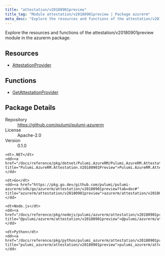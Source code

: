 ```yaml
---
title: "attestation/v20180901preview"
title_tag: "Module attestation/v20180901preview | Package azurerm"
meta_desc: "Explore the resources and functions of the attestation/v20180901preview module in the azurerm package."
---
```


<!-- WARNING: this file was generated by Pulumi Docs Generator. -->
<!-- Do not edit by hand unless you're certain you know what you are doing! -->

Explore the resources and functions of the attestation/v20180901preview module in the azurerm package.

<h2 id="resources">Resources</h2>
<ul class="api">
    <li><a href="attestationprovider" title="AttestationProvider"><span class="symbol resource"></span>AttestationProvider</a></li>
</ul>

<h2 id="functions">Functions</h2>
<ul class="api">
    <li><a href="getattestationprovider" title="GetAttestationProvider"><span class="symbol function"></span>GetAttestationProvider</a></li>
</ul>

<h2 id="package-details">Package Details</h2>
<dl class="package-details">
	<dt>Repository</dt>
	<dd><a href="https://github.com/pulumi/pulumi-azurerm">https://github.com/pulumi/pulumi-azurerm</a></dd>
	<dt>License</dt>
	<dd>Apache-2.0</dd>
	<dt>Version</dt>
	<dd>0.1.0</dd>
</dl>



<dl class="tabular">

    <dt>.NET</dt>
    <dd><a href="/docs/reference/pkg/dotnet/Pulumi.AzureRM/Pulumi.AzureRM.Attestation.V20180901Preview.html" title="Pulumi.AzureRM.Attestation.V20180901Preview">Pulumi.AzureRM.Attestation.V20180901Preview</a></dd>

    <dt>Go</dt>
    <dd><a href="https://pkg.go.dev/github.com/pulumi/pulumi-azurerm/sdk/go/azurerm/attestation/v20180901preview?tab=doc#" title="azurerm/attestation/v20180901preview">azurerm/attestation/v20180901preview</a></dd>

    <dt>Node.js</dt>
    <dd><a href="/docs/reference/pkg/nodejs/pulumi/azurerm/attestation/v20180901preview/#" title="@pulumi/azurerm/attestation/v20180901preview">@pulumi/azurerm/attestation/v20180901preview</a></dd>

    <dt>Python</dt>
    <dd><a href="/docs/reference/pkg/python/pulumi_azurerm/attestation/v20180901preview" title="pulumi_azurerm/attestation/v20180901preview">pulumi_azurerm/attestation/v20180901preview</a></dd>

</dl>

